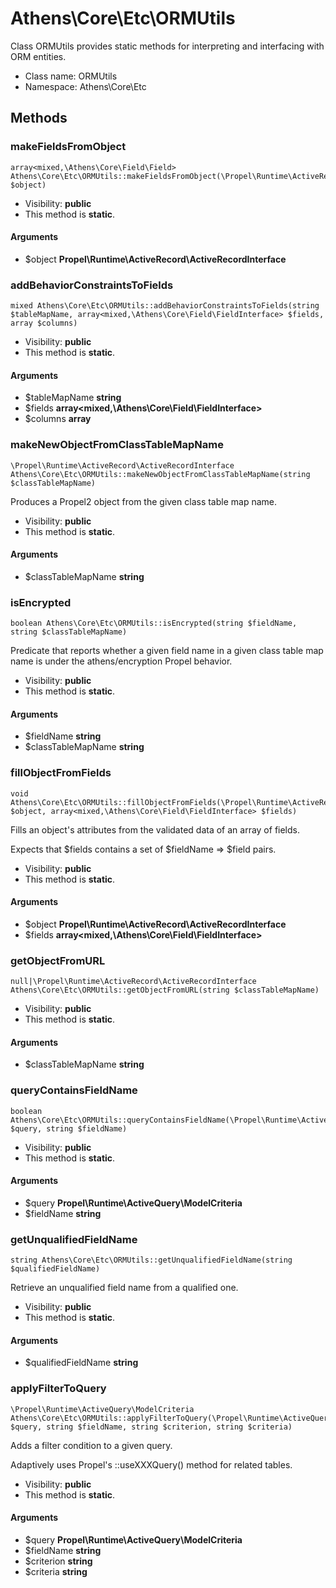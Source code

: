 Athens\Core\Etc\ORMUtils
===============

Class ORMUtils provides static methods for interpreting and interfacing
with ORM entities.




* Class name: ORMUtils
* Namespace: Athens\Core\Etc







Methods
-------


### makeFieldsFromObject

    array<mixed,\Athens\Core\Field\Field> Athens\Core\Etc\ORMUtils::makeFieldsFromObject(\Propel\Runtime\ActiveRecord\ActiveRecordInterface $object)





* Visibility: **public**
* This method is **static**.


#### Arguments
* $object **Propel\Runtime\ActiveRecord\ActiveRecordInterface**



### addBehaviorConstraintsToFields

    mixed Athens\Core\Etc\ORMUtils::addBehaviorConstraintsToFields(string $tableMapName, array<mixed,\Athens\Core\Field\FieldInterface> $fields, array $columns)





* Visibility: **public**
* This method is **static**.


#### Arguments
* $tableMapName **string**
* $fields **array&lt;mixed,\Athens\Core\Field\FieldInterface&gt;**
* $columns **array**



### makeNewObjectFromClassTableMapName

    \Propel\Runtime\ActiveRecord\ActiveRecordInterface Athens\Core\Etc\ORMUtils::makeNewObjectFromClassTableMapName(string $classTableMapName)

Produces a Propel2 object from the given class table map name.



* Visibility: **public**
* This method is **static**.


#### Arguments
* $classTableMapName **string**



### isEncrypted

    boolean Athens\Core\Etc\ORMUtils::isEncrypted(string $fieldName, string $classTableMapName)

Predicate that reports whether a given field name in a given class
table map name is under the athens/encryption Propel behavior.



* Visibility: **public**
* This method is **static**.


#### Arguments
* $fieldName **string**
* $classTableMapName **string**



### fillObjectFromFields

    void Athens\Core\Etc\ORMUtils::fillObjectFromFields(\Propel\Runtime\ActiveRecord\ActiveRecordInterface $object, array<mixed,\Athens\Core\Field\FieldInterface> $fields)

Fills an object's attributes from the validated data of an array
of fields.

Expects that $fields contains a set of $fieldName => $field pairs.

* Visibility: **public**
* This method is **static**.


#### Arguments
* $object **Propel\Runtime\ActiveRecord\ActiveRecordInterface**
* $fields **array&lt;mixed,\Athens\Core\Field\FieldInterface&gt;**



### getObjectFromURL

    null|\Propel\Runtime\ActiveRecord\ActiveRecordInterface Athens\Core\Etc\ORMUtils::getObjectFromURL(string $classTableMapName)





* Visibility: **public**
* This method is **static**.


#### Arguments
* $classTableMapName **string**



### queryContainsFieldName

    boolean Athens\Core\Etc\ORMUtils::queryContainsFieldName(\Propel\Runtime\ActiveQuery\ModelCriteria $query, string $fieldName)





* Visibility: **public**
* This method is **static**.


#### Arguments
* $query **Propel\Runtime\ActiveQuery\ModelCriteria**
* $fieldName **string**



### getUnqualifiedFieldName

    string Athens\Core\Etc\ORMUtils::getUnqualifiedFieldName(string $qualifiedFieldName)

Retrieve an unqualified field name from a qualified one.



* Visibility: **public**
* This method is **static**.


#### Arguments
* $qualifiedFieldName **string**



### applyFilterToQuery

    \Propel\Runtime\ActiveQuery\ModelCriteria Athens\Core\Etc\ORMUtils::applyFilterToQuery(\Propel\Runtime\ActiveQuery\ModelCriteria $query, string $fieldName, string $criterion, string $criteria)

Adds a filter condition to a given query.

Adaptively uses Propel's ::useXXXQuery() method for related tables.

* Visibility: **public**
* This method is **static**.


#### Arguments
* $query **Propel\Runtime\ActiveQuery\ModelCriteria**
* $fieldName **string**
* $criterion **string**
* $criteria **string**


